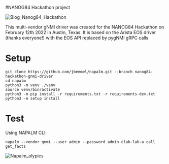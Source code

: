 #NANOG84 Hackathon project

![Blog_Nanog84_Hackathon](https://user-images.githubusercontent.com/2031627/153724164-65441a81-5684-4ed7-96ee-54980790a962.png)

This multi-vendor gNMI driver was created for the NANOG84 Hackathon on February 12th 2022 in Austin, Texas.
It is based on the Arista EOS driver (thanks everyone!) with the EOS API replaced by pygNMI gRPC calls

# Setup

```
git clone https://github.com/jbemmel/napalm.git --branch nanog84-hackathon-gnmi-driver
cd napalm
python3 -m venv ./venv
source venv/bin/activate
python3 -m pip install -r requirements.txt -r requirements-dev.txt
python3 -m setup install
```

# Test
Using NAPALM CLI:
```
napalm --vendor gnmi --user admin --password admin clab-lab-a call get_facts
```

![Napalm_olypics](https://user-images.githubusercontent.com/2031627/153724175-69f9fcd0-bcbe-49e5-8676-89de32c1f9b3.png)
